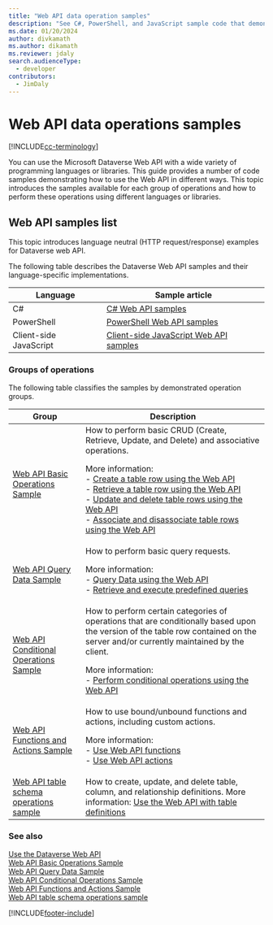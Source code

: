 ```yaml
---
title: "Web API data operation samples"
description: "See C#, PowerShell, and JavaScript sample code that demonstrates how to use the Microsoft Dataverse Web API for basic table row operations, data query, conditional operations, and functions and actions."
ms.date: 01/20/2024
author: divkamath
ms.author: dikamath
ms.reviewer: jdaly
search.audienceType: 
  - developer
contributors: 
  - JimDaly
---
```


# Web API data operations samples

[!INCLUDE[cc-terminology](../includes/cc-terminology.md)]

You can use the Microsoft Dataverse Web API with a wide variety of programming languages or libraries. This guide provides a number of code samples demonstrating how to use the Web API in different ways. This topic introduces the samples available for each group of operations and how to perform these operations using different languages or libraries.
  
## Web API samples list

This topic introduces language neutral (HTTP request/response) examples for Dataverse web API.

The following table describes the Dataverse Web API samples and their language-specific implementations.

|Language|Sample article|
|---------|---------|
|C#|[C# Web API samples](web-api-samples-csharp.md)|
|PowerShell|[PowerShell Web API samples](web-api-samples-powershell.md)|
|Client-side JavaScript|[Client-side JavaScript Web API samples](web-api-samples-client-side-javascript.md)|


  
### Groups of operations

The following table classifies the samples by demonstrated operation groups.  
  
|Group|Description|  
|-----------|-----------------|  
|[Web API Basic Operations Sample](web-api-basic-operations-sample.md)|How to perform basic CRUD (Create, Retrieve, Update, and Delete) and associative operations.<p/> More information: <br/>-   [Create a table row using the Web API](create-entity-web-api.md)<br />-   [Retrieve a table row using the Web API](retrieve-entity-using-web-api.md)<br />-   [Update and delete table rows using the Web API](update-delete-entities-using-web-api.md)<br />-   [Associate and disassociate table rows using the Web API](associate-disassociate-entities-using-web-api.md)|  
|[Web API Query Data Sample](web-api-query-data-sample.md)|How to perform basic query requests.<p/> More information: <br /> -   [Query Data using the Web API](query-data-web-api.md)<br />-   [Retrieve and execute predefined queries](retrieve-and-execute-predefined-queries.md)|  
|[Web API Conditional Operations Sample](web-api-conditional-operations-sample.md)|How to perform certain categories of operations that are conditionally based upon the version of the table row contained on the  server and/or currently maintained by the client. <p/>More information:<br/>-   [Perform conditional operations using the Web API](perform-conditional-operations-using-web-api.md)|  
|[Web API Functions and Actions Sample](web-api-functions-actions-sample.md)|How to use bound/unbound functions and actions, including custom actions.<p/>More information: <br/>-   [Use Web API functions](use-web-api-functions.md)<br />-   [Use Web API actions](use-web-api-actions.md)|
|[Web API table schema operations sample](web-api-metadata-operations-sample.md)|How to create, update, and delete table, column, and relationship definitions. More information: [Use the Web API with table definitions](use-web-api-metadata.md)|

  
### See also

[Use the Dataverse Web API](overview.md)   
[Web API Basic Operations Sample](web-api-basic-operations-sample.md)   
[Web API Query Data Sample](web-api-query-data-sample.md)   
[Web API Conditional Operations Sample](web-api-conditional-operations-sample.md)   
[Web API Functions and Actions Sample](web-api-functions-actions-sample.md)   
[Web API table schema operations sample](web-api-metadata-operations-sample.md)


[!INCLUDE[footer-include](../../../includes/footer-banner.md)]
